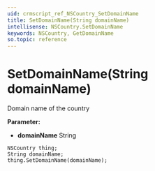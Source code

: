 ```yaml
---
uid: crmscript_ref_NSCountry_SetDomainName
title: SetDomainName(String domainName)
intellisense: NSCountry.SetDomainName
keywords: NSCountry, GetDomainName
so.topic: reference
---
```


# SetDomainName(String domainName)

Domain name of the country

**Parameter:** 
 - **domainName** String

```crmscript
NSCountry thing;
String domainName;
thing.SetDomainName(domainName);
```

